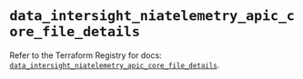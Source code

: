 # `data_intersight_niatelemetry_apic_core_file_details`

Refer to the Terraform Registry for docs: [`data_intersight_niatelemetry_apic_core_file_details`](https://registry.terraform.io/providers/ciscodevnet/intersight/1.0.71/docs/data-sources/niatelemetry_apic_core_file_details).
